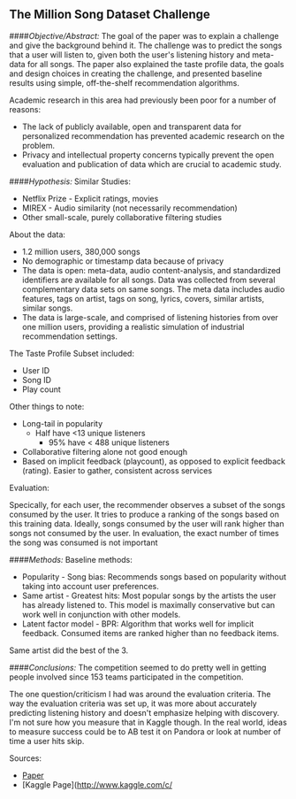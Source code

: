 ## The Million Song Dataset Challenge
 
####*Objective/Abstract:*
The goal of the paper was to explain a challenge and give the background behind it. The challenge was to predict the songs that a user will listen to, given both the user's listening history and meta-data for all songs. The paper also explained the taste profile data, the goals and design choices in creating the challenge, and presented baseline results using simple, off-the-shelf recommendation algorithms.
 
Academic research in this area had previously been poor for a number of reasons:
 
* The lack of publicly available, open and transparent data for personalized recommendation has prevented academic research on the problem.
* Privacy and intellectual property concerns typically prevent the open evaluation and publication of data which are crucial to academic study.
 
 
####*Hypothesis:*
Similar Studies:
 
* Netflix Prize - Explicit ratings, movies
* MIREX - Audio similarity (not necessarily recommendation)
* Other small-scale, purely collaborative filtering studies
 
About the data:
 
* 1.2 million users, 380,000 songs
* No demographic or timestamp data because of privacy
* The data is open: meta-data, audio content-analysis, and standardized identifiers are available for all songs. Data was collected from several complementary data sets on same songs. The meta data includes audio features, tags on artist, tags on song, lyrics, covers, similar artists, similar songs.
* The data is large-scale, and comprised of listening histories from over one million users, providing a realistic simulation of industrial recommendation settings.
 
The Taste Profile Subset included:
* User ID
* Song ID
* Play count
 
Other things to note:
 
* Long-tail in popularity
  * Half have <13 unique listeners
	* 95% have < 488 unique listeners
* Collaborative filtering alone not good enough
* Based on implicit feedback (playcount), as opposed to explicit feedback (rating). Easier to gather, consistent across services
 
Evaluation:
 
Specically, for each user, the recommender observes a subset of the songs consumed by the user. It tries to produce a ranking of the songs based on this training data. Ideally, songs consumed by the user will rank higher than songs not consumed by the user. In evaluation, the exact number of times the song was consumed is not important
 
####*Methods:*
Baseline methods:
 
* Popularity - Song bias: Recommends songs based on popularity without taking into account user preferences.
* Same artist - Greatest hits: Most popular songs by the artists the user has already listened to. This model is maximally conservative but can work well in conjunction with other models.
* Latent factor model - BPR: Algorithm that works well for implicit feedback. Consumed items are ranked higher than no feedback items.
 
Same artist did the best of the 3.
 
 
####*Conclusions:*
The competition seemed to do pretty well in getting people involved since 153 teams participated in the competition.
 
The one question/criticism I had was around the evaluation criteria. The way the evaluation criteria was set up, it was more about accurately predicting listening history and doesn't emphasize helping with discovery. I'm not sure how you measure that in Kaggle though. In the real world, ideas to measure success could be to AB test it on Pandora or look at number of time a user hits skip.
 
 
Sources:
 
* [Paper](http://www2012.org/proceedings/companion/p909.pdf)
* [Kaggle Page](http://www.kaggle.com/c/